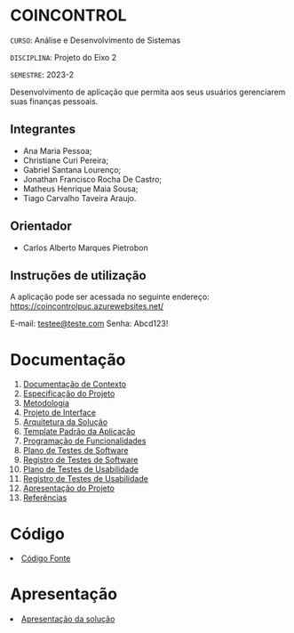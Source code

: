 # COINCONTROL

`CURSO`: Análise e Desenvolvimento de Sistemas

`DISCIPLINA`: Projeto do Eixo 2

`SEMESTRE`: 2023-2

Desenvolvimento de aplicação que permita aos seus usuários gerenciarem suas finanças pessoais.

## Integrantes

* Ana Maria Pessoa;
* Christiane Curi Pereira;
* Gabriel Santana Lourenço;
* Jonathan Francisco Rocha De Castro;
* Matheus Henrique Maia Sousa;
* Tiago Carvalho Taveira Araujo.

## Orientador

* Carlos Alberto Marques Pietrobon

## Instruções de utilização

A aplicação pode ser acessada no seguinte endereço: https://coincontrolpuc.azurewebsites.net/

E-mail: testee@teste.com
Senha: Abcd123!



# Documentação

<ol>
<li><a href="docs/01-Documentação de Contexto.md"> Documentação de Contexto</a></li>
<li><a href="docs/02-Especificação do Projeto.md"> Especificação do Projeto</a></li>
<li><a href="docs/03-Metodologia.md"> Metodologia</a></li>
<li><a href="docs/04-Projeto de Interface.md"> Projeto de Interface</a></li>
<li><a href="docs/05-Arquitetura da Solução.md"> Arquitetura da Solução</a></li>
<li><a href="docs/06-Template Padrão da Aplicação.md"> Template Padrão da Aplicação</a></li>
<li><a href="docs/07-Programação de Funcionalidades.md"> Programação de Funcionalidades</a></li>
<li><a href="docs/08-Plano de Testes de Software.md"> Plano de Testes de Software</a></li>
<li><a href="docs/09-Registro de Testes de Software.md"> Registro de Testes de Software</a></li>
<li><a href="docs/10-Plano de Testes de Usabilidade.md"> Plano de Testes de Usabilidade</a></li>
<li><a href="docs/11-Registro de Testes de Usabilidade.md"> Registro de Testes de Usabilidade</a></li>
<li><a href="docs/12-Apresentação do Projeto.md"> Apresentação do Projeto</a></li>
<li><a href="docs/13-Referências.md"> Referências</a></li>
</ol>

# Código

<li><a href="src/README.md"> Código Fonte</a></li>

# Apresentação

<li><a href="presentation/README.md"> Apresentação da solução</a></li>
